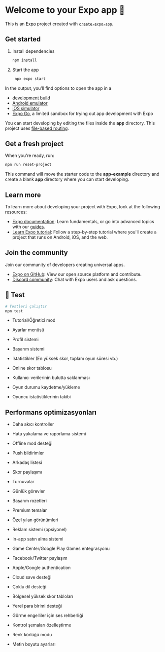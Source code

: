 # Welcome to your Expo app 👋

This is an [Expo](https://expo.dev) project created with [`create-expo-app`](https://www.npmjs.com/package/create-expo-app).

## Get started

1. Install dependencies

   ```bash
   npm install
   ```

2. Start the app

   ```bash
    npx expo start
   ```

In the output, you'll find options to open the app in a

- [development build](https://docs.expo.dev/develop/development-builds/introduction/)
- [Android emulator](https://docs.expo.dev/workflow/android-studio-emulator/)
- [iOS simulator](https://docs.expo.dev/workflow/ios-simulator/)
- [Expo Go](https://expo.dev/go), a limited sandbox for trying out app development with Expo

You can start developing by editing the files inside the **app** directory. This project uses [file-based routing](https://docs.expo.dev/router/introduction).

## Get a fresh project

When you're ready, run:

```bash
npm run reset-project
```

This command will move the starter code to the **app-example** directory and create a blank **app** directory where you can start developing.

## Learn more

To learn more about developing your project with Expo, look at the following resources:

- [Expo documentation](https://docs.expo.dev/): Learn fundamentals, or go into advanced topics with our [guides](https://docs.expo.dev/guides).
- [Learn Expo tutorial](https://docs.expo.dev/tutorial/introduction/): Follow a step-by-step tutorial where you'll create a project that runs on Android, iOS, and the web.

## Join the community

Join our community of developers creating universal apps.

- [Expo on GitHub](https://github.com/expo/expo): View our open source platform and contribute.
- [Discord community](https://chat.expo.dev): Chat with Expo users and ask questions.

## 🧪 Test

```bash
# Testleri çalıştır
npm test
```

- Tutorial/Öğretici mod
- Ayarlar menüsü
- Profil sistemi
- Başarım sistemi
- İstatistikler (En yüksek skor, toplam oyun süresi vb.)

- Online skor tablosu
- Kullanıcı verilerinin bulutta saklanması
- Oyun durumu kaydetme/yükleme
- Oyuncu istatistiklerinin takibi

## Performans optimizasyonları
- Daha akıcı kontroller
- Hata yakalama ve raporlama sistemi
- Offline mod desteği
- Push bildirimler

- Arkadaş listesi
- Skor paylaşımı
- Turnuvalar
- Günlük görevler
- Başarım rozetleri

- Premium temalar
- Özel yılan görünümleri
- Reklam sistemi (opsiyonel)
- In-app satın alma sistemi

- Game Center/Google Play Games entegrasyonu
- Facebook/Twitter paylaşım
- Apple/Google authentication
- Cloud save desteği

- Çoklu dil desteği
- Bölgesel yüksek skor tabloları
- Yerel para birimi desteği

- Görme engelliler için ses rehberliği
- Kontrol şemaları özelleştirme
- Renk körlüğü modu
- Metin boyutu ayarları
